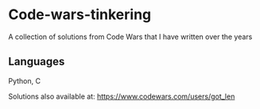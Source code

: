 # Code-wars-tinkering
A collection of solutions from Code Wars that I have written over the years

## Languages
Python, C

Solutions also available at: https://www.codewars.com/users/got_len

